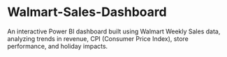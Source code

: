 # Walmart-Sales-Dashboard
An interactive Power BI dashboard built using Walmart Weekly Sales data, analyzing trends in revenue, CPI (Consumer Price Index), store performance, and holiday impacts.
